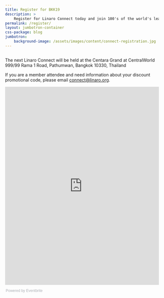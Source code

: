 ```yaml
---
title: Register for BKK19
description: >
    Register for Linaro Connect today and join 100's of the world's leading Arm Open Source engineerings.
permalink: /register/
layout: jumbotron-container
css-package: blog
jumbotron:
    background-image: /assets/images/content/connect-registration.jpg
---
```

<div class="col-md-12" style="margin-top:30px;" markdown="1">

The next Linaro Connect will be held at the Centara Grand at CentralWorld 999/99 Rama 1 Road, Pathumwan, Bangkok 10330, Thailand

If you are a member attendee and need information about your discount promotional code, please email [connect@linaro.org](mailto:connect@linaro.org).

<div style="width:100%; text-align:left;"><iframe src="https://eventbrite.co.uk/tickets-external?eid=48919656008&ref=etckt" frameborder="0" height="650px" width="100%" vspace="0" hspace="0" marginheight="5" marginwidth="5" scrolling="auto" allowtransparency="true"></iframe><div style="font-family:Helvetica, Arial; font-size:12px; padding:10px 0 5px; margin:2px; width:100%; text-align:left;" ><a class="powered-by-eb" style="color: #ADB0B6; text-decoration: none;" target="_blank" href="https://www.eventbrite.co.uk/">Powered by Eventbrite</a></div></div>


</div>

